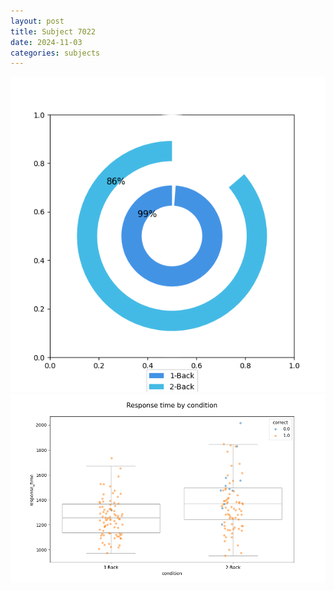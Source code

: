 ```yaml
---
layout: post
title: Subject 7022
date: 2024-11-03
categories: subjects
---
```


![](data/7022/run-5/7022_accuracy_by_condition.png)
![](data/7022/run-5/7022_response_time_by_condition.png)
